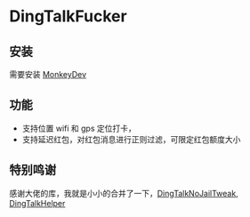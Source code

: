 # DingTalkFucker

## 安装

需要安装 [MonkeyDev](https://github.com/AloneMonkey/MonkeyDev)

## 功能

* 支持位置 wifi 和 gps 定位打卡， 
* 支持延迟红包，对红包消息进行正则过滤，可限定红包额度大小

## 特别鸣谢
感谢大佬的库，我就是小小的合并了一下，[DingTalkNoJailTweak](https://github.com/yohunl/DingTalkNoJailTweak), [DingTalkHelper](https://github.com/kevll/DingTalkHelper)

